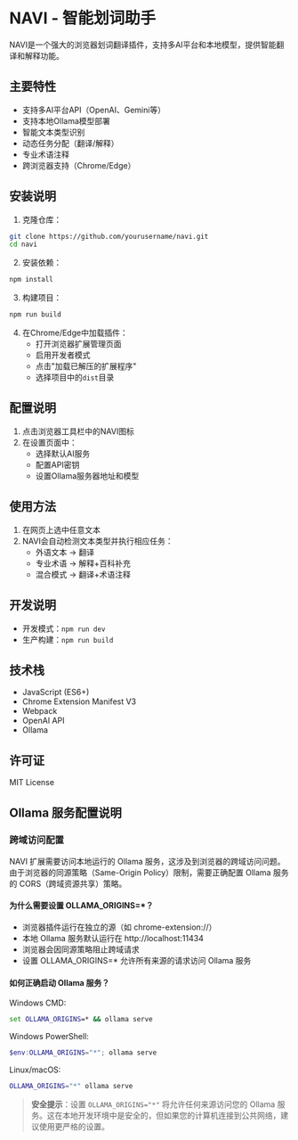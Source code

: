 # NAVI - 智能划词助手

NAVI是一个强大的浏览器划词翻译插件，支持多AI平台和本地模型，提供智能翻译和解释功能。

## 主要特性

- 支持多AI平台API（OpenAI、Gemini等）
- 支持本地Ollama模型部署
- 智能文本类型识别
- 动态任务分配（翻译/解释）
- 专业术语注释
- 跨浏览器支持（Chrome/Edge）

## 安装说明

1. 克隆仓库：
```bash
git clone https://github.com/yourusername/navi.git
cd navi
```

2. 安装依赖：
```bash
npm install
```

3. 构建项目：
```bash
npm run build
```

4. 在Chrome/Edge中加载插件：
   - 打开浏览器扩展管理页面
   - 启用开发者模式
   - 点击"加载已解压的扩展程序"
   - 选择项目中的`dist`目录

## 配置说明

1. 点击浏览器工具栏中的NAVI图标
2. 在设置页面中：
   - 选择默认AI服务
   - 配置API密钥
   - 设置Ollama服务器地址和模型

## 使用方法

1. 在网页上选中任意文本
2. NAVI会自动检测文本类型并执行相应任务：
   - 外语文本 → 翻译
   - 专业术语 → 解释+百科补充
   - 混合模式 → 翻译+术语注释

## 开发说明

- 开发模式：`npm run dev`
- 生产构建：`npm run build`

## 技术栈

- JavaScript (ES6+)
- Chrome Extension Manifest V3
- Webpack
- OpenAI API
- Ollama

## 许可证

MIT License

## Ollama 服务配置说明

### 跨域访问配置

NAVI 扩展需要访问本地运行的 Ollama 服务，这涉及到浏览器的跨域访问问题。由于浏览器的同源策略（Same-Origin Policy）限制，需要正确配置 Ollama 服务的 CORS（跨域资源共享）策略。

#### 为什么需要设置 OLLAMA_ORIGINS=*？

- 浏览器插件运行在独立的源（如 chrome-extension://）
- 本地 Ollama 服务默认运行在 http://localhost:11434
- 浏览器会因同源策略阻止跨域请求
- 设置 OLLAMA_ORIGINS=* 允许所有来源的请求访问 Ollama 服务

#### 如何正确启动 Ollama 服务？

Windows CMD:
```cmd
set OLLAMA_ORIGINS=* && ollama serve
```

Windows PowerShell:
```powershell
$env:OLLAMA_ORIGINS="*"; ollama serve
```

Linux/macOS:
```bash
OLLAMA_ORIGINS="*" ollama serve
```

> **安全提示**：设置 `OLLAMA_ORIGINS="*"` 将允许任何来源访问您的 Ollama 服务。这在本地开发环境中是安全的，但如果您的计算机连接到公共网络，建议使用更严格的设置。
